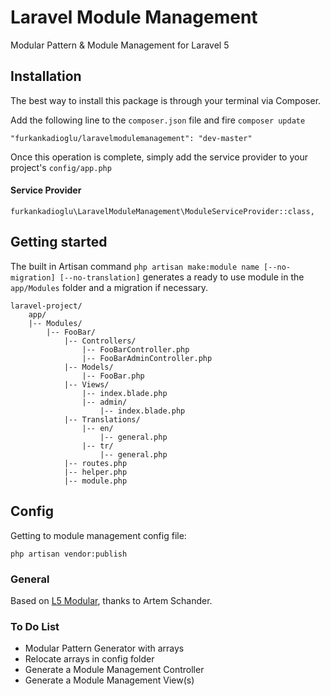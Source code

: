 # Laravel Module Management
Modular Pattern &amp; Module Management for Laravel 5

## Installation

The best way to install this package is through your terminal via Composer.

Add the following line to the `composer.json` file and fire `composer update`

```
"furkankadioglu/laravelmodulemanagement": "dev-master"
```
Once this operation is complete, simply add the service provider to your project's `config/app.php`

#### Service Provider
```
furkankadioglu\LaravelModuleManagement\ModuleServiceProvider::class,
```

## Getting started

The built in Artisan command `php artisan make:module name [--no-migration] [--no-translation]` generates a ready to use module in the `app/Modules` folder and a migration if necessary.

```
laravel-project/
    app/
    |-- Modules/
        |-- FooBar/
            |-- Controllers/
                |-- FooBarController.php
                |-- FooBarAdminController.php
            |-- Models/
                |-- FooBar.php
            |-- Views/
                |-- index.blade.php
                |-- admin/
                    |-- index.blade.php
            |-- Translations/
                |-- en/
                    |-- general.php
                |-- tr/
                    |-- general.php
            |-- routes.php
            |-- helper.php
            |-- module.php
```

## Config 

Getting to module management config file:
```
php artisan vendor:publish
```

### General

Based on [L5 Modular](https://github.com/Artem-Schander/L5Modular), thanks to Artem Schander.

### To Do List
- Modular Pattern Generator with arrays
- Relocate arrays in config folder
- Generate a Module Management Controller
- Generate a Module Management View(s)
